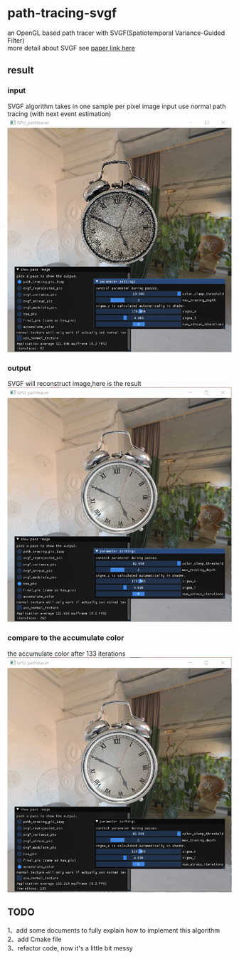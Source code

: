 # path-tracing-svgf
an OpenGL based path tracer with SVGF(Spatiotemporal Variance-Guided Filter)  
more detail about SVGF see [paper link here](http://behindthepixels.io/assets/files/hpg17_svgf.pdf)
## result
### input
SVGF algorithm takes in one sample per pixel image input use normal path tracing (with next event estimation)  
![1spp_input](https://github.com/blxl909/path-tracing-svgf/blob/master/result/1spp_input.png)
### output
SVGF will reconstruct image,here is the result  
![svgf_output](https://github.com/blxl909/path-tracing-svgf/blob/master/result/svgf_output.png)
### compare to the accumulate color
the accumulate color after 133 iterations  
![acc_color](https://github.com/blxl909/path-tracing-svgf/blob/master/result/accumulate_output.png)
## TODO
1、add some documents to fully explain how to implement this algorithm  
2、add Cmake file  
3、refactor code, now it's a little bit messy
